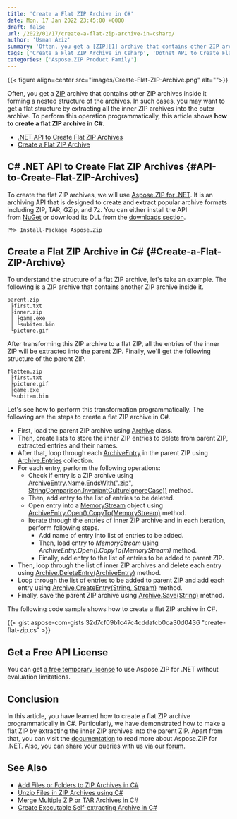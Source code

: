```yaml
---
title: 'Create a Flat ZIP Archive in C#'
date: Mon, 17 Jan 2022 23:45:00 +0000
draft: false
url: /2022/01/17/create-a-flat-zip-archive-in-csharp/
author: 'Usman Aziz'
summary: 'Often, you get a [ZIP][1] archive that contains other ZIP archives inside it forming a nested structure of the archives. In such cases, you may want to get a flat structure by extracting all the inner ZIP archives into the outer archive. To perform this operation programmatically, this article shows **how to create a flat ZIP archive in C#**.'
tags: ['Create a Flat ZIP Archive in Csharp', 'Dotnet API to Create Flat ZIP Archives', 'Dotnet ZIP Library']
categories: ['Aspose.ZIP Product Family']
---
```




{{< figure align=center src="images/Create-Flat-ZIP-Archive.png" alt="">}}


Often, you get a [ZIP][2] archive that contains other ZIP archives inside it forming a nested structure of the archives. In such cases, you may want to get a flat structure by extracting all the inner ZIP archives into the outer archive. To perform this operation programmatically, this article shows **how to create a flat ZIP archive in C#**.

*   [.NET API to Create Flat ZIP Archives][3]
*   [Create a Flat ZIP Archive][4]

## C# .NET API to Create Flat ZIP Archives {#API-to-Create-Flat-ZIP-Archives}

To create the flat ZIP archives, we will use [Aspose.ZIP for .NET][5]. It is an archiving API that is designed to create and extract popular archive formats including ZIP, TAR, GZip, and 7z. You can either install the API from [NuGet][6] or download its DLL from the [downloads section][7].

```
PM> Install-Package Aspose.Zip
```

## Create a Flat ZIP Archive in C# {#Create-a-Flat-ZIP-Archive}

To understand the structure of a flat ZIP archive, let's take an example. The following is a ZIP archive that contains another ZIP archive inside it.

```
parent.zip
 ├first.txt
 ├inner.zip
 │ ├game.exe
 │ └subitem.bin
 └picture.gif
```

After transforming this ZIP archive to a flat ZIP, all the entries of the inner ZIP will be extracted into the parent ZIP. Finally, we'll get the following structure of the parent ZIP.

```
flatten.zip
 ├first.txt
 ├picture.gif
 ├game.exe
 └subitem.bin
```

Let's see how to perform this transformation programmatically. The following are the steps to create a flat ZIP archive in C#.

*   First, load the parent ZIP archive using [Archive][8] class.
*   Then, create lists to store the inner ZIP entries to delete from parent ZIP, extracted entries and their names.
*   After that, loop through each [ArchiveEntry][9] in the parent ZIP using [Archive.Entries][10] collection.
*   For each entry, perform the following operations:
    *   Check if entry is a ZIP archive using [ArchiveEntry.Name.EndsWith(".zip", StringComparison.InvariantCultureIgnoreCase))][11] method.
    *   Then, add entry to the list of entries to be deleted.
    *   Open entry into a [MemoryStream][12] object using [ArchiveEntry.Open().CopyTo(MemoryStream)][13] method.
    *   Iterate through the entries of inner ZIP archive and in each iteration, perform following steps.
        *   Add name of entry into list of entries to be added.
        *   Then, load entry to _MemoryStream_ using _ArchiveEntry.Open().CopyTo(MemoryStream)_ method.
        *   Finally, add entry to the list of entries to be added to parent ZIP.
*   Then, loop through the list of inner ZIP archives and delete each entry using [Archive.DeleteEntry(ArchiveEntry)][14] method.
*   Loop through the list of entries to be added to parent ZIP and add each entry using [Archive.CreateEntry(String, Stream)][15] method.
*   Finally, save the parent ZIP archive using [Archive.Save(String)][16] method.

The following code sample shows how to create a flat ZIP archive in C#.

{{< gist aspose-com-gists 32d7cf09b1c47c4cddafcb0ca30d0436 "create-flat-zip.cs" >}}

## Get a Free API License

You can get [a free temporary license][17] to use Aspose.ZIP for .NET without evaluation limitations.

## Conclusion

In this article, you have learned how to create a flat ZIP archive programmatically in C#. Particularly, we have demonstrated how to make a flat ZIP by extracting the inner ZIP archives into the parent ZIP. Apart from that, you can visit the [documentation][18] to read more about Aspose.ZIP for .NET. Also, you can share your queries with us via our [forum][19].

## See Also

*   [Add Files or Folders to ZIP Archives in C#][20]
*   [Unzip Files in ZIP Archives using C#][21]
*   [Merge Multiple ZIP or TAR Archives in C#][22]
*   [Create Executable Self-extracting Archive in C#][23]




[1]: https://docs.fileformat.com/compression/zip/
[2]: https://docs.fileformat.com/compression/zip/
[3]: #API-to-Create-Flat-ZIP-Archives
[4]: #Create-a-Flat-ZIP-Archive
[5]: https://products.aspose.com/zip/net/
[6]: https://www.nuget.org/packages/Aspose.ZIP
[7]: https://downloads.aspose.com/zip/net/
[8]: https://apireference.aspose.com/zip/net/aspose.zip/archive
[9]: https://apireference.aspose.com/zip/net/aspose.zip/archiveentry
[10]: https://apireference.aspose.com/zip/net/aspose.zip/archive/properties/entries
[11]: https://apireference.aspose.com/zip/net/aspose.zip/archiveentry/properties/name
[12]: https://docs.microsoft.com/en-us/dotnet/api/system.io.memorystream
[13]: https://docs.microsoft.com/en-gb/dotnet/api/system.io.stream.copyto?view=net-6.0#System_IO_Stream_CopyTo_System_IO_Stream_
[14]: https://apireference.aspose.com/zip/net/aspose.zip/archive/methods/deleteentry
[15]: https://apireference.aspose.com/zip/net/aspose.zip.archive/createentry/methods/1
[16]: https://apireference.aspose.com/zip/net/aspose.zip.archive/save/methods/1
[17]: https://purchase.aspose.com/temporary-license
[18]: https://docs.aspose.com/zip/net/
[19]: https://forum.aspose.com/
[20]: https://blog.aspose.com/2020/04/22/create-zip-archives-add-files-or-folders-to-zip-in-csharp-asp.net/
[21]: https://blog.aspose.com/2020/04/23/unzip-files-in-password-protected-zip-archives-in-csharp-asp.net/
[22]: https://blog.aspose.com/2022/01/06/merge-zip-and-tar-files-in-csharp/
[23]: https://blog.aspose.com/2022/01/10/create-self-extracting-archive-in-csharp/





